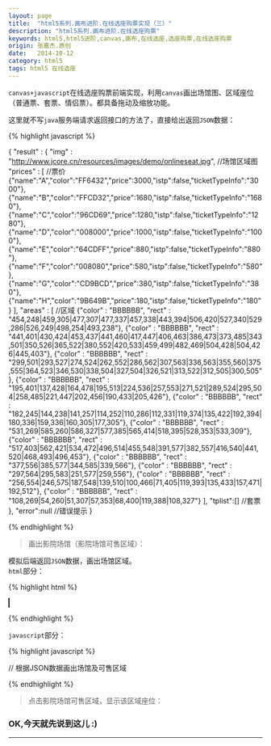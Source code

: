 ```yaml
---
layout: page
title:  "html5系列.画布进阶.在线选座购票实现（三）"
description: "html5系列.画布进阶.在线选座购票"
keywords: html5,html5进阶,canvas,画布,在线选座,选座购票,在线选座购票
origin: 张嘉杰.原创
date:   2014-10-12
category: html5
tags: html5 在线选座
---
```

`canvas+javascript`在线选座购票前端实现，利用`canvas`画出场馆图、区域座位（普通票、套票、情侣票）。都具备拖动及缩放功能。
<!--more-->

这里就不写`java`服务端请求返回接口的方法了，直接给出返回`JSON`数据：

{% highlight javascript %}

{
  "result" : {
    "img" : "http://www.jcore.cn/resources/images/demo/onlineseat.jpg", //场馆区域图
    "prices" : [ //票价
      {"name":"A","color":"FF6432","price":3000,"istp":false,"ticketTypeInfo":"3000"},
      {"name":"B","color":"FFCD32","price":1680,"istp":false,"ticketTypeInfo":"1680"},
      {"name":"C","color":"96CD69","price":1280,"istp":false,"ticketTypeInfo":"1280"},
      {"name":"D","color":"008000","price":1000,"istp":false,"ticketTypeInfo":"1000"},
      {"name":"E","color":"64CDFF","price":880,"istp":false,"ticketTypeInfo":"880"},
      {"name":"F","color":"008080","price":580,"istp":false,"ticketTypeInfo":"580"},
      {"name":"G","color":"CD9BCD","price":380,"istp":false,"ticketTypeInfo":"380"},
      {"name":"H","color":"9B649B","price":180,"istp":false,"ticketTypeInfo":"180"}
    ],
    "areas" : [ //区域
      {"color" : "BBBBBB", "rect" : "454,248|459,305|477,307|477,337|457,338|443,394|506,420|527,340|529,286|526,249|498,254|493,238"},
      {"color" : "BBBBBB", "rect" : "441,401|430,424|453,437|441,460|417,447|406,463|386,473|373,485|343,501|350,526|365,522|380,552|420,533|459,499|482,469|504,428|504,426|445,403"},
      {"color" : "BBBBBB", "rect" : "299,501|293,527|274,524|262,552|286,562|307,563|336,563|355,560|375,555|364,523|346,530|338,504|327,504|326,521|313,522|312,505|300,505"},
      {"color" : "BBBBBB", "rect" : "195,401|137,428|164,478|195,513|224,536|257,553|271,521|289,524|295,504|258,485|221,447|202,456|190,433|205,426"},
      {"color" : "BBBBBB", "rect" : "182,245|144,238|141,257|114,252|110,286|112,331|119,374|135,422|192,394|180,336|159,336|160,305|177,305"},
      {"color" : "BBBBBB", "rect" : "531,269|585,260|586,327|577,385|565,414|518,395|528,353|533,309"},
      {"color" : "BBBBBB", "rect" : "517,403|562,421|534,472|496,514|455,548|391,577|382,557|416,540|441,520|468,493|496,453"},
      {"color" : "BBBBBB", "rect" : "377,556|385,577|344,585|339,566"},
      {"color" : "BBBBBB", "rect" : "297,564|295,583|251,577|259,556"},
      {"color" : "BBBBBB", "rect" : "256,554|246,575|187,548|139,510|100,466|71,405|119,393|135,433|157,471|192,512"},
      {"color" : "BBBBBB", "rect" : "108,269|54,260|51,307|57,353|68,400|119,388|108,327"}
    ],
    "tplist":[] //套票
  },
  "error":null //错误提示
}

{% endhighlight %}

> 画出影院场馆（影院场馆可售区域）：

模拟后端返回`JSON`数据，画出场馆区域。  
`html`部分：

{% highlight html %}

<canvas id="canvas" width=650 height=600 style="border:1px solid #000; background-color: ivory;"></canvas>

{% endhighlight %}

`javascript`部分：

{% highlight javascript %}

// 根据JSON数据画出场馆及可售区域


{% endhighlight %}

> 点击影院场馆可售区域，显示该区域座位：

### OK,今天就先说到这儿 :)

-----------------------


